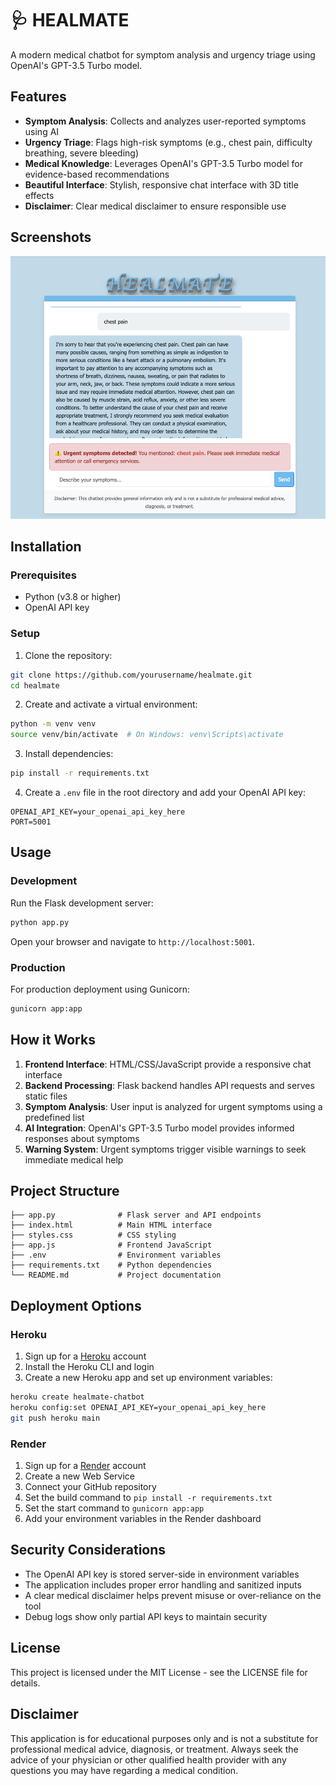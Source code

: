 # 🩺 HEALMATE

A modern medical chatbot for symptom analysis and urgency triage using OpenAI's GPT-3.5 Turbo model.

## Features

- **Symptom Analysis**: Collects and analyzes user-reported symptoms using AI
- **Urgency Triage**: Flags high-risk symptoms (e.g., chest pain, difficulty breathing, severe bleeding)
- **Medical Knowledge**: Leverages OpenAI's GPT-3.5 Turbo model for evidence-based recommendations
- **Beautiful Interface**: Stylish, responsive chat interface with 3D title effects
- **Disclaimer**: Clear medical disclaimer to ensure responsible use

## Screenshots

![HealMate Interface](screenshots/healmate_interface.png)

## Installation

### Prerequisites

- Python (v3.8 or higher)
- OpenAI API key

### Setup

1. Clone the repository:

```bash
git clone https://github.com/yourusername/healmate.git
cd healmate
```

2. Create and activate a virtual environment:

```bash
python -m venv venv
source venv/bin/activate  # On Windows: venv\Scripts\activate
```

3. Install dependencies:

```bash
pip install -r requirements.txt
```

4. Create a `.env` file in the root directory and add your OpenAI API key:

```
OPENAI_API_KEY=your_openai_api_key_here
PORT=5001
```

## Usage

### Development

Run the Flask development server:

```bash
python app.py
```

Open your browser and navigate to `http://localhost:5001`.

### Production

For production deployment using Gunicorn:

```bash
gunicorn app:app
```

## How it Works

1. **Frontend Interface**: HTML/CSS/JavaScript provide a responsive chat interface
2. **Backend Processing**: Flask backend handles API requests and serves static files
3. **Symptom Analysis**: User input is analyzed for urgent symptoms using a predefined list
4. **AI Integration**: OpenAI's GPT-3.5 Turbo model provides informed responses about symptoms
5. **Warning System**: Urgent symptoms trigger visible warnings to seek immediate medical help

## Project Structure

```
├── app.py              # Flask server and API endpoints
├── index.html          # Main HTML interface
├── styles.css          # CSS styling
├── app.js              # Frontend JavaScript
├── .env                # Environment variables
├── requirements.txt    # Python dependencies
└── README.md           # Project documentation
```

## Deployment Options

### Heroku

1. Sign up for a [Heroku](https://www.heroku.com/) account
2. Install the Heroku CLI and login
3. Create a new Heroku app and set up environment variables:

```bash
heroku create healmate-chatbot
heroku config:set OPENAI_API_KEY=your_openai_api_key_here
git push heroku main
```

### Render

1. Sign up for a [Render](https://render.com/) account
2. Create a new Web Service
3. Connect your GitHub repository
4. Set the build command to `pip install -r requirements.txt`
5. Set the start command to `gunicorn app:app`
6. Add your environment variables in the Render dashboard

## Security Considerations

- The OpenAI API key is stored server-side in environment variables
- The application includes proper error handling and sanitized inputs
- A clear medical disclaimer helps prevent misuse or over-reliance on the tool
- Debug logs show only partial API keys to maintain security

## License

This project is licensed under the MIT License - see the LICENSE file for details.

## Disclaimer

This application is for educational purposes only and is not a substitute for professional medical advice, diagnosis, or treatment. Always seek the advice of your physician or other qualified health provider with any questions you may have regarding a medical condition. 
